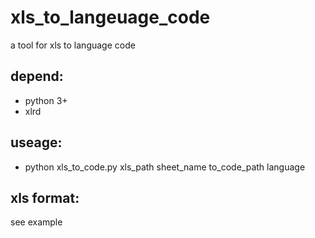 xls_to_langeuage_code
===========
  a tool for xls to language code

## depend:
  * python 3+
  * xlrd

## useage:
  * python xls_to_code.py xls_path sheet_name to_code_path language

## xls format:
  see example
